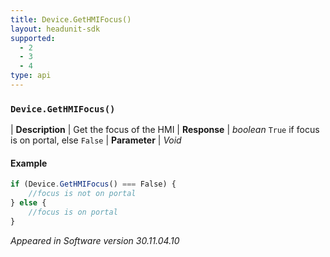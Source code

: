```yaml
---
title: Device.GetHMIFocus()
layout: headunit-sdk
supported:
  - 2
  - 3
  - 4
type: api
---
```


### `Device.GetHMIFocus()`

| **Description** | Get the focus of the HMI
| **Response** | *boolean* `True` if focus is on portal, else `False`
| **Parameter**   | *Void*

#### Example

```javascript
if (Device.GetHMIFocus() === False) {
	//focus is not on portal
} else {
	//focus is on portal
}
```

*Appeared in Software version 30.11.04.10*